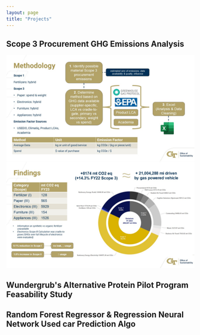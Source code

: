 ```yaml
---
layout: page
title: "Projects"
---
```

## Scope 3 Procurement GHG Emissions Analysis
![Relative](method_ghg.jpg)
![Relative](ghg_wheel.jpg)
## Wundergrub's Alternative Protein Pilot Program Feasability Study
## Random Forest Regressor & Regression Neural Network Used car Prediction Algo
